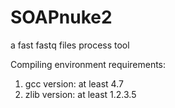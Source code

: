 # SOAPnuke2
a fast fastq files process tool

Compiling environment requirements:
1. gcc version: at least 4.7
2. zlib version: at least 1.2.3.5
